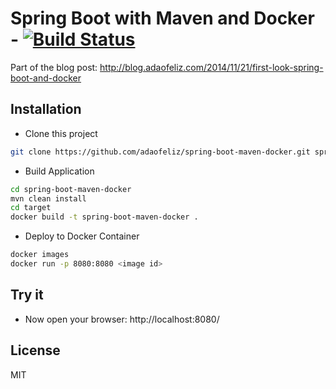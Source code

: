 Spring Boot with Maven and Docker - [![Build Status](https://travis-ci.org/adaofeliz/spring-boot-web-mvn.png)](https://travis-ci.org/adaofeliz/spring-boot-web-mvn)
========================
Part of the blog post: http://blog.adaofeliz.com/2014/11/21/first-look-spring-boot-and-docker

Installation
--------------
* Clone this project
```sh
git clone https://github.com/adaofeliz/spring-boot-maven-docker.git spring-boot-maven-docker
```

* Build Application
```sh
cd spring-boot-maven-docker
mvn clean install
cd target
docker build -t spring-boot-maven-docker .
```

* Deploy to Docker Container
```sh
docker images
docker run -p 8080:8080 <image id>
```

Try it
--------------
- Now open your browser: http://localhost:8080/

License
--------------
MIT
